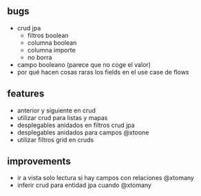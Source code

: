 
## bugs
- crud jpa
  - filtros boolean
  - columna boolean
  - columna importe
  - no borra
- campo booleano (parece que no coge el valor)
- por qué hacen cosas raras los fields en el use case de flows 

## features
- anterior y siguiente en crud
- utilizar crud para listas y mapas
- desplegables anidados en filtros crud jpa
- desplegables anidados para campos @xtoone
- utilizar filtros grid en cruds

## improvements
- ir a vista solo lectura si hay campos con relaciones @xtomany
- inferir crud para entidad jpa cuando @xtomany
